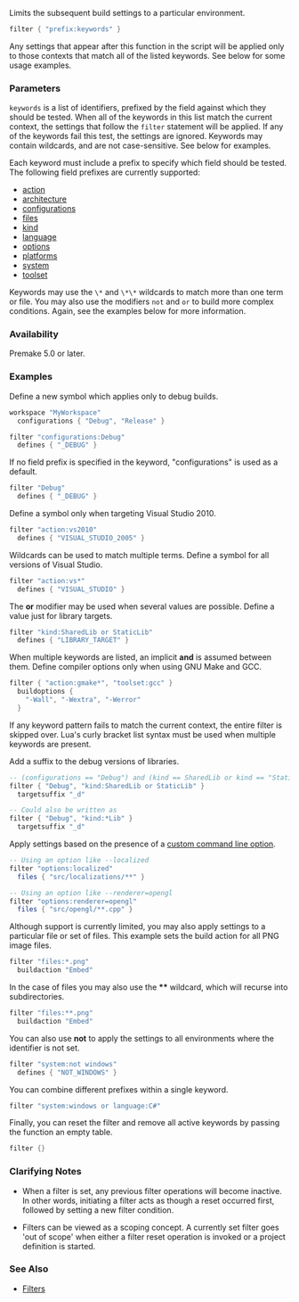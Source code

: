 Limits the subsequent build settings to a particular environment.

```lua
filter { "prefix:keywords" }
```

Any settings that appear after this function in the script will be applied only to those contexts that match all of the listed keywords. See below for some usage examples.

### Parameters ###

`keywords` is a list of identifiers, prefixed by the field against which they should be tested. When all of the keywords in this list match the current context, the settings that follow the `filter` statement will be applied. If any of the keywords fail this test, the settings are ignored. Keywords may contain wildcards, and are not case-sensitive. See below for examples.

Each keyword must include a prefix to specify which field should be tested. The following field prefixes are currently supported:

  * [action](premake_ACTION.md)
  * [architecture](architecture.md)
  * [configurations](configurations.md)
  * [files](files.md)
  * [kind](kind.md)
  * [language](language.md)
  * [options](premake_OPTIONS.md)
  * [platforms](platforms.md)
  * [system](system.md)
  * [toolset](toolset.md)

Keywords may use the `\*` and `\*\*` wildcards to match more than one term or file. You may also use the modifiers `not` and `or` to build more complex conditions. Again, see the examples below for more information.

### Availability ###

Premake 5.0 or later.

### Examples ###

Define a new symbol which applies only to debug builds.

```lua
workspace "MyWorkspace"
  configurations { "Debug", "Release" }

filter "configurations:Debug"
  defines { "_DEBUG" }
```

If no field prefix is specified in the keyword, "configurations" is used as a default.

```lua
filter "Debug"
  defines { "_DEBUG" }
```

Define a symbol only when targeting Visual Studio 2010.

```lua
filter "action:vs2010"
  defines { "VISUAL_STUDIO_2005" }
```

Wildcards can be used to match multiple terms. Define a symbol for all versions of Visual Studio.

```lua
filter "action:vs*"
  defines { "VISUAL_STUDIO" }
```

The **or** modifier may be used when several values are possible. Define a value just for library targets.

```lua
filter "kind:SharedLib or StaticLib"
  defines { "LIBRARY_TARGET" }
```

When multiple keywords are listed, an implicit **and** is assumed between them. Define compiler options only when using GNU Make and GCC.

```lua
filter { "action:gmake*", "toolset:gcc" }
  buildoptions {
    "-Wall", "-Wextra", "-Werror"
  }
```

If any keyword pattern fails to match the current context, the entire filter is skipped over. Lua's curly bracket list syntax must be used when multiple keywords are present.

Add a suffix to the debug versions of libraries.

```lua
-- (configurations == "Debug") and (kind == SharedLib or kind == "StaticLib")
filter { "Debug", "kind:SharedLib or StaticLib" }
  targetsuffix "_d"

-- Could also be written as
filter { "Debug", "kind:*Lib" }
  targetsuffix "_d"
```

Apply settings based on the presence of a [custom command line option](Command-Line-Arguments.md).

```lua
-- Using an option like --localized
filter "options:localized"
  files { "src/localizations/**" }

-- Using an option like --renderer=opengl
filter "options:renderer=opengl"
  files { "src/opengl/**.cpp" }
```

Although support is currently limited, you may also apply settings to a particular file or set of files. This example sets the build action for all PNG image files.

```lua
filter "files:*.png"
  buildaction "Embed"
```

In the case of files you may also use the **\*\*** wildcard, which will recurse into subdirectories.

```lua
filter "files:**.png"
  buildaction "Embed"
```

You can also use **not** to apply the settings to all environments where the identifier is not set.

```lua
filter "system:not windows"
  defines { "NOT_WINDOWS" }
```

You can combine different prefixes within a single keyword.

```lua
filter "system:windows or language:C#"
```

Finally, you can reset the filter and remove all active keywords by passing the function an empty table.

```lua
filter {}
```

### Clarifying Notes ###

* When a filter is set, any previous filter operations will become inactive.  In other words, initiating a filter acts as though a reset occurred first, followed by setting a new filter condition.

* Filters can be viewed as a scoping concept.  A currently set filter goes 'out of scope' when either a filter reset operation is invoked or a project definition is started.

### See Also ###

* [Filters](Filters.md)
